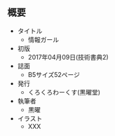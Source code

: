 ## 概要
- タイトル
  - 情報ガール
- 初版
  - 2017年04月09日(技術書典2)
- 誌面
  - B5サイズ52ページ
- 発行
  - くろくろわーくす(黒曜堂)
- 執筆者
  - 黒曜
- イラスト
  - XXX
